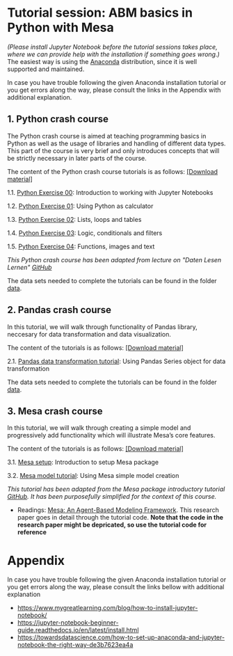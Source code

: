 # **Tutorial session: ABM basics in Python with Mesa**

*(Please install Jupyter Notebook before the tutorial sessions takes place, where we can provide help with the installation if something goes wrong.)* The easiest way is using the [Anaconda](https://jupyter-notebook-beginner-guide.readthedocs.io/en/latest/install.html) distribution, since it is well supported and maintained.

In case you have trouble following the given Anaconda installation tutorial or you get errors along the way, please consult the links in the Appendix with additional explanation.

## 1. Python crash course

The Python crash course is aimed at teaching programming basics in Python as well as the usage of libraries and handling of different data types. This part of the course is very brief and only introduces concepts that will be strictly necessary in later parts of the course. 

The content of the Python crash course tutorials is as follows: [[Download material]](https://downgit.github.io/#/home?url=https://github.com/dgarcia-eu/ComputationalModellingSocialSystems/tree/main/Exercise_00_Tut/python_introduction)

1.1. [Python Exercise 00](https://github.com/dgarcia-eu/ComputationalModellingSocialSystems/tree/main/Exercise_00_Tut/python_introduction/00_exercise): Introduction to working with Jupyter Notebooks 

1.2. [Python Exercise 01](https://github.com/dgarcia-eu/ComputationalModellingSocialSystems/tree/main/Exercise_00_Tut/python_introduction/01_exercise): Using Python as calculator

1.3. [Python Exercise 02](https://github.com/dgarcia-eu/ComputationalModellingSocialSystems/tree/main/Exercise_00_Tut/python_introduction/02_exercise): Lists, loops and tables

1.4. [Python Exercise 03](https://github.com/dgarcia-eu/ComputationalModellingSocialSystems/tree/main/Exercise_00_Tut/python_introduction/03_exercise): Logic, conditionals and filters

1.5. [Python Exercise 04](https://github.com/dgarcia-eu/ComputationalModellingSocialSystems/tree/main/Exercise_00_Tut/python_introduction/04_exercise): Functions, images and text

_This Python crash course has been adapted from lecture on "Daten Lesen Lernen" [GitHub](https://github.com/Daten-Lesen-Lernen/daten-lesen-lernen-lecture)_

The data sets needed to complete the tutorials can be found in the folder [data](https://github.com/dgarcia-eu/ComputationalModellingSocialSystems/tree/main/Exercise_00_Tut/python_introduction/data).

## 2. Pandas crash course

In this tutorial, we will walk through functionality of Pandas library, neccesary for data transformation and data visualization.

The content of the tutorials is as follows: [[Download material]](https://downgit.github.io/#/home?url=https://github.com/dgarcia-eu/ComputationalModellingSocialSystems/tree/main/Exercise_00_Tut/pandas_introduction)

2.1. [Pandas data transformation tutorial](https://github.com/dgarcia-eu/ComputationalModellingSocialSystems/blob/main/Exercise_00_Tut/pandas_introduction/pandas_introductory_tutorial_data.ipynb): Using Pandas Series object for data transformation

The data sets needed to complete the tutorials can be found in the folder [data](https://github.com/dgarcia-eu/ComputationalModellingSocialSystems/tree/main/Exercise_00_Tut/pandas_introduction/data).


## 3. Mesa crash course

In this tutorial, we will walk through creating a simple model and progressively add functionality which will illustrate Mesa’s core features.

The content of the tutorials is as follows: [[Download material]](https://downgit.github.io/#/home?url=https://github.com/dgarcia-eu/ComputationalModellingSocialSystems/tree/main/Exercise_00_Tut/mesa_introduction)

3.1. [Mesa setup](https://github.com/dgarcia-eu/ComputationalModellingSocialSystems/blob/main/Exercise_00_Tut/mesa_introduction/mesa_setup_tutorial.ipynb): Introduction to setup Mesa package

3.2. [Mesa model tutorial](https://github.com/dgarcia-eu/ComputationalModellingSocialSystems/blob/main/Exercise_00_Tut/mesa_introduction/mesa_introductory_tutorial_complete.ipynb): Using Mesa simple model creation

_This tutorial has been adapted from the Mesa package introductory tutorial [GitHub](https://github.com/projectmesa/mesa/blob/main/docs/tutorials/intro_tutorial.rst). It has been purposefully simplified for the context of this course._

- Readings: [Mesa: An Agent-Based Modeling Framework](https://www.researchgate.net/profile/Jacqueline-Kazil/publication/328774079_Mesa_An_Agent-Based_Modeling_Framework/links/5cc7632192851c8d220e5897/Mesa-An-Agent-Based-Modeling-Framework.pdf). This research paper goes in detail through the tutorial code. **Note that the code in the research paper might be depricated, so use the tutorial code for reference**

# Appendix

In case you have trouble following the given Anaconda installation tutorial or you get errors along the way, please consult the links bellow with additional explanation

- https://www.mygreatlearning.com/blog/how-to-install-jupyter-notebook/
- https://jupyter-notebook-beginner-guide.readthedocs.io/en/latest/install.html
- https://towardsdatascience.com/how-to-set-up-anaconda-and-jupyter-notebook-the-right-way-de3b7623ea4a
